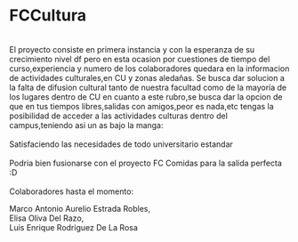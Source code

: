 # FCCultura
<br>El proyecto consiste en primera instancia y con la esperanza de su crecimiento nivel df pero en esta ocasion por cuestiones de tiempo del curso,experiencia y numero de los colaboradores quedara en la informacion de actividades culturales,en CU y zonas aledañas.
Se busca dar solucion a la falta de difusion cultural tanto de nuestra facultad como de la mayoría de los lugares dentro de CU en cuanto a este rubro,se busca dar la opcion de que en tus tiempos libres,salidas con amigos,peor es nada,etc tengas la posibilidad de acceder a las actividades culturas dentro del campus,teniendo asi un as bajo la manga:<br/> 
<br>Satisfaciendo las necesidades de todo universitario estandar<br/>
<br>Podria bien fusionarse con el proyecto FC Comidas para la salida perfecta :D<br/>
<br>Colaboradores hasta el momento:<br/>

Marco Antonio Aurelio Estrada Robles,  
  Elisa Oliva Del Razo,   
   Luis Enrique Rodriguez De La Rosa
